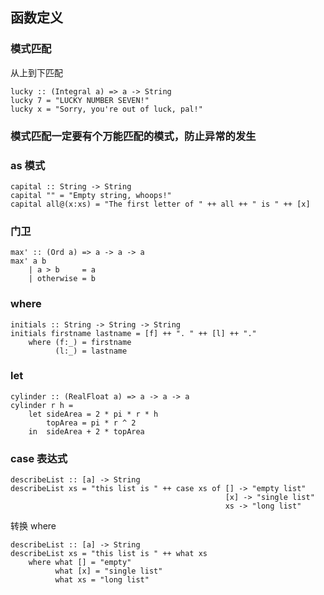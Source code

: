## 函数定义

### 模式匹配

从上到下匹配  
```
lucky :: (Integral a) => a -> String   
lucky 7 = "LUCKY NUMBER SEVEN!"   
lucky x = "Sorry, you're out of luck, pal!"  
``` 

### 模式匹配一定要有个万能匹配的模式，防止异常的发生

### as 模式

```
capital :: String -> String   
capital "" = "Empty string, whoops!"   
capital all@(x:xs) = "The first letter of " ++ all ++ " is " ++ [x]  
```

### 门卫

```
max' :: (Ord a) => a -> a -> a   
max' a b    
    | a > b     = a   
    | otherwise = b  
```

### where 

```
initials :: String -> String -> String
initials firstname lastname = [f] ++ ". " ++ [l] ++ "."
    where (f:_) = firstname
          (l:_) = lastname
```

### let

```
cylinder :: (RealFloat a) => a -> a -> a
cylinder r h = 
    let sideArea = 2 * pi * r * h
        topArea = pi * r ^ 2
    in  sideArea + 2 * topArea
```

### case 表达式

```
describeList :: [a] -> String
describeList xs = "this list is " ++ case xs of [] -> "empty list"
                                                [x] -> "single list"
                                                xs -> "long list"
```

转换 where 

```
describeList :: [a] -> String
describeList xs = "this list is " ++ what xs
    where what [] = "empty"
          what [x] = "single list"
          what xs = "long list"
```


